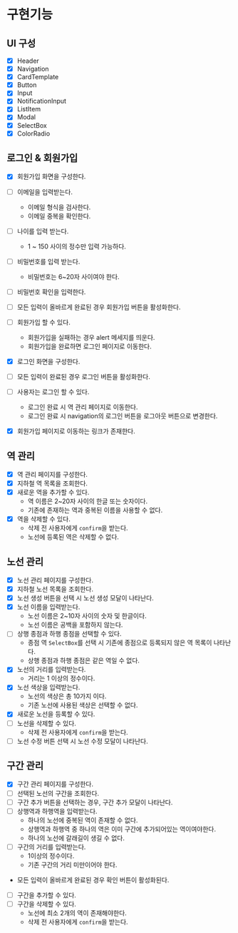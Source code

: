 # 구현기능

## UI 구성

- [x] Header
- [x] Navigation
- [x] CardTemplate
- [x] Button
- [x] Input
- [x] NotificationInput
- [x] ListItem
- [x] Modal
- [x] SelectBox
- [x] ColorRadio

## 로그인 & 회원가입

- [x] 회원가입 화면을 구성한다.
- [ ] 이메일을 입력받는다.
  - 이메일 형식을 검사한다.
  - 이메일 중복을 확인한다.
- [ ] 나이를 입력 받는다.
  - 1 ~ 150 사이의 정수만 입력 가능하다.
- [ ] 비밀번호를 입력 받는다.
  - 비밀번호는 6~20자 사이여야 한다.
- [ ] 비밀번호 확인을 입력한다.
- [ ] 모든 입력이 올바르게 완료된 경우 회원가입 버튼을 활성화한다.
- [ ] 회원가입 할 수 있다.

  - 회원가입을 실패하는 경우 alert 메세지를 띄운다.
  - 회원가입을 완료하면 로그인 페이지로 이동한다.

- [x] 로그인 화면을 구성한다.
- [ ] 모든 입력이 완료된 경우 로그인 버튼을 활성화한다.
- [ ] 사용자는 로그인 할 수 있다.
  - 로그인 완료 시 역 관리 페이지로 이동한다.
  - 로그인 완료 시 navigation의 로그인 버튼을 로그아웃 버튼으로 변경한다.
- [x] 회원가입 페이지로 이동하는 링크가 존재한다.

## 역 관리

- [x] 역 관리 페이지를 구성한다.
- [x] 지하철 역 목록을 조회한다.
- [x] 새로운 역을 추가할 수 있다.
  - 역 이름은 2~20자 사이의 한글 또는 숫자이다.
  - 기존에 존재하는 역과 중복된 이름을 사용할 수 없다.
- [x] 역을 삭제할 수 있다.
  - 삭제 전 사용자에게 `confirm`을 받는다.
  - 노선에 등록된 역은 삭제할 수 없다.

## 노선 관리

- [x] 노선 관리 페이지를 구성한다.
- [x] 지하철 노선 목록을 조회한다.
- [x] 노선 생성 버튼을 선택 시 노선 생성 모달이 나타난다.
- [x] 노선 이름을 입력받는다.
  - 노선 이름은 2~10자 사이의 숫자 및 한글이다.
  - 노선 이름은 공백을 포함하지 않는다.
- [ ] 상행 종점과 하행 종점을 선택할 수 있다.
  - 종점 역 `SelectBox`를 선택 시 기존에 종점으로 등록되지 않은 역 목록이 나타난다.
  - 상행 종점과 하행 종점은 같은 역일 수 없다.
- [x] 노선의 거리를 입력받는다.
  - 거리는 1 이상의 정수이다.
- [x] 노선 색상을 입력받는다.
  - 노선의 색상은 총 10가지 이다.
  - 기존 노선에 사용된 색상은 선택할 수 없다.
- [x] 새로운 노선을 등록할 수 있다.
- [ ] 노선을 삭제할 수 있다.
  - 삭제 전 사용자에게 `confirm`을 받는다.
- [ ] 노선 수정 버튼 선택 시 노선 수정 모달이 나타난다.

## 구간 관리

- [x] 구간 관리 페이지를 구성한다.
- [ ] 선택된 노선의 구간을 조회한다.
- [ ] 구간 추가 버튼을 선택하는 경우, 구간 추가 모달이 나타난다.
- [ ] 상행역과 하행역을 입력받는다.
  - 하나의 노선에 중복된 역이 존재할 수 없다.
  - 상행역과 하행역 중 하나의 역은 이미 구간에 추가되어있는 역이여야한다.
  - 하나의 노선에 갈래길이 생길 수 없다.
- [ ] 구간의 거리를 입력받는다.
  - 1이상의 정수이다.
  - 기존 구간의 거리 미만이어야 한다.
- 모든 입력이 올바르게 완료된 경우 확인 버튼이 활성화된다.
- [ ] 구간을 추가할 수 있다.
- [ ] 구간을 삭제할 수 있다.
  - 노선에 최소 2개의 역이 존재해야한다.
  - 삭제 전 사용자에게 `confirm`을 받는다.
